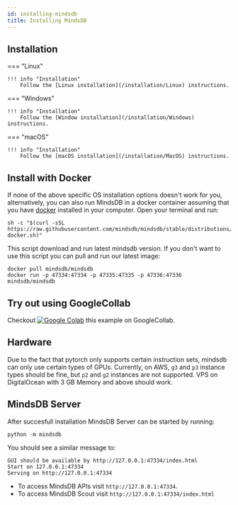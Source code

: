```yaml
---
id: installing-mindsdb
title: Installing MindsDB
---
```


## Installation

=== "Linux"

    !!! info "Installation"
        Follow the [Linux installation](/installation/Linux) instructions.

=== "Windows"

    !!! info "Installation"
        Follow the [Window installation](/installation/Windows) instructions.

=== "macOS"

    !!! info "Installation"
        Follow the [macOS installation](/installation/MacOS) instructions.

## Install with Docker

If none of the above specific OS installation options doesn't work for you, alternatively, you can also run MindsDB in a docker container assuming that you have [docker](https://docs.docker.com/install/) installed in your computer.
Open your terminal and run:

```
sh -c "$(curl -sSL https://raw.githubusercontent.com/mindsdb/mindsdb/stable/distributions/docker/build-docker.sh)"

```

This script download and run latest mindsdb version. If you don't want to use this script you can pull and run our latest image:

```
docker pull mindsdb/mindsdb
docker run -p 47334:47334 -p 47335:47335 -p 47336:47336 mindsdb/mindsdb
```

## Try out using GoogleCollab

Checkout [![Google Colab](https://colab.research.google.com/assets/colab-badge.svg "MindsDB")](https://colab.research.google.com/drive/1qsIkMeAQFE-MOEANd1c6KMyT44OnycSb) this example on GoogleCollab.

## Hardware

Due to the fact that pytorch only supports certain instruction sets, mindsdb can only use certain types of GPUs.
Currently, on AWS, `g3` and `p3` instance types should be fine, but `p2` and `g2` instances are not supported.
VPS on DigitalOcean with 3 GB Memory and above should work.


## MindsDB Server

After succesfull installation MindsDB Server can be started by running:

```
python -m mindsdb
```

You should see a similar message to:

```
GUI should be available by http://127.0.0.1:47334/index.html
Start on 127.0.0.1:47334
Serving on http://127.0.0.1:47334
```

* To access MindsDB APIs visit `http://127.0.0.1:47334`.
* To access MindsDB Scout visit  `http://127.0.0.1:47334/index.html`
